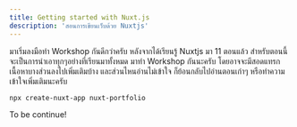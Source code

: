 ```yaml
---
title: Getting started with Nuxt.js
description: 'สอนการเขียนเว็บด้วย Nuxtjs'
---
```


มาเริ่มลงมือทำ Workshop กันดีกว่าครับ หลังจากได้เรียนรู้ Nuxtjs มา 11 ตอนแล้ว สำหรับตอนนี้จะเป็นการนำเอาทุกๆอย่างที่เรียนมาทั้งหมด มาทำ Workshop กันนะครับ โดยอาจจะมีสอดแทรกเนื้อหาบางส่วนลงไปเพิ่มเติมบ้าง และส่วนไหนอ่านไม่เข้าใจ ก็ย้อนกลับไปอ่านตอนเก่าๆ หรือทำความเข้าใจเพิ่มเติมนะครับ

```bash
npx create-nuxt-app nuxt-portfolio
```

To be continue!
